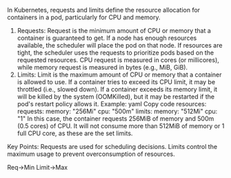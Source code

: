 In Kubernetes, requests and limits define the resource allocation for containers in a pod, particularly for CPU and memory.

1. Requests:
Request is the minimum amount of CPU or memory that a container is guaranteed to get.
If a node has enough resources available, the scheduler will place the pod on that node.
If resources are tight, the scheduler uses the requests to prioritize pods based on the requested resources.
CPU request is measured in cores (or millicores), while memory request is measured in bytes (e.g., MiB, GiB).
2. Limits:
Limit is the maximum amount of CPU or memory that a container is allowed to use.
If a container tries to exceed its CPU limit, it may be throttled (i.e., slowed down).
If a container exceeds its memory limit, it will be killed by the system (OOMKilled), but it may be restarted if the pod's restart policy allows it.
Example:
yaml
Copy code
resources:
  requests:
    memory: "256Mi"
    cpu: "500m"
  limits:
    memory: "512Mi"
    cpu: "1"
In this case, the container requests 256MiB of memory and 500m (0.5 cores) of CPU.
It will not consume more than 512MiB of memory or 1 full CPU core, as these are the set limits.



Key Points:
Requests are used for scheduling decisions.
Limits control the maximum usage to prevent overconsumption of resources.


Req->Min
Limit->Max

